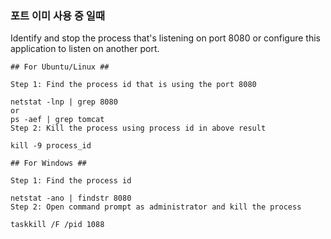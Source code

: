 ### 포트 이미 사용 중 일때
Identify and stop the process that's listening on port 8080 or configure this application to listen on another port.
```
## For Ubuntu/Linux ## 

Step 1: Find the process id that is using the port 8080

netstat -lnp | grep 8080
or
ps -aef | grep tomcat
Step 2: Kill the process using process id in above result

kill -9 process_id

## For Windows ## 

Step 1: Find the process id

netstat -ano | findstr 8080
Step 2: Open command prompt as administrator and kill the process

taskkill /F /pid 1088
```